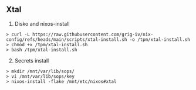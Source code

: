 ## Xtal

1. Disko and nixos-install
```
> curl -L https://raw.githubusercontent.com/grig-iv/nix-config/refs/heads/main/scripts/xtal-install.sh -o /tpm/xtal-install.sh
> chmod +x /tpm/xtal-install.sh
> bash /tpm/xtal-install.sh
```

2. Secrets install
```
> mkdir /mnt/var/lib/sops/
> vi /mnt/var/lib/sops/key
> nixos-install -flake /mnt/etc/nixos#xtal
```
